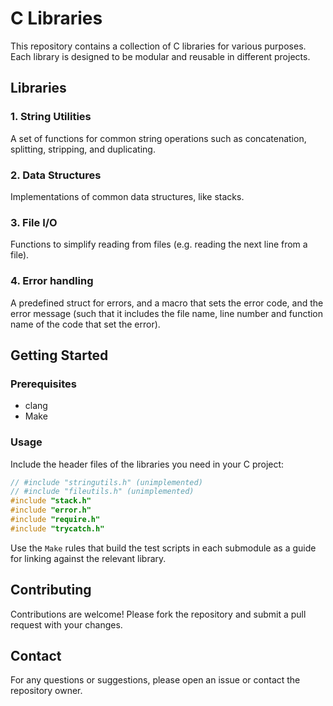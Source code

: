 # C Libraries

This repository contains a collection of C libraries for various purposes.
Each library is designed to be modular and reusable in different projects.

## Libraries

### 1. String Utilities

A set of functions for common string operations such as concatenation, splitting, stripping, and duplicating.

### 2. Data Structures

Implementations of common data structures, like stacks.

### 3. File I/O

Functions to simplify reading from files (e.g. reading the next line from a file).

### 4. Error handling

A predefined struct for errors, and a macro that sets the error code, and the error message (such that it includes the file name, line number and function name of the code that set the error).

## Getting Started

### Prerequisites

- clang
- Make

### Usage

Include the header files of the libraries you need in your C project:

```c
// #include "stringutils.h" (unimplemented)
// #include "fileutils.h" (unimplemented)
#include "stack.h"
#include "error.h"
#include "require.h"
#include "trycatch.h"
```

Use the `Make` rules that build the test scripts in each submodule as a guide for linking against the relevant library.

## Contributing

Contributions are welcome! Please fork the repository and submit a pull request with your changes.

## Contact

For any questions or suggestions, please open an issue or contact the repository owner.
